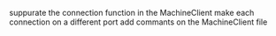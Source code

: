 
suppurate the connection function in the MachineClient
make each connection on a different port
add commants on the MachineClient file
